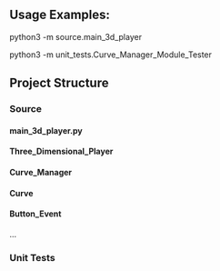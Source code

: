 ## Usage Examples:

python3 -m source.main_3d_player

python3 -m unit_tests.Curve_Manager_Module_Tester


## Project Structure

### Source

#### main_3d_player.py

#### Three_Dimensional_Player

#### Curve_Manager

#### Curve

#### Button_Event

...

### Unit Tests